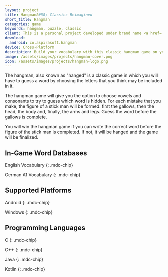 ```yaml
---
layout: project
title: Hangman&#58; Classics Reimagined
short_title: Hangman
categories: game
keywords: hangman, puzzle, classic
client: This is a personal project developed under brand name <a href='//aspirasoft.dev'>Aspirasoft Technologies</a>.
download:
  android: co.aspirasoft.hangman
device: Cross-Platform
description: Build your vocabulary with this classic hangman game on your mobile or tablet! This game is part of the Classics Reimagined series.
image: /assets/images/projects/hangman-cover.png
icon: /assets/images/projects/hangman-logo.png
---
```


<script type="application/ld+json">
  {
    "@context": "https://schema.org",
    "@type": "MobileApplication",
    "name": "{{page.short_title}}",
    "operatingSystem": "Android 4.4",
    "applicationCategory": "GameApplication",
    "aggregateRating": {
      "@type": "AggregateRating",
      "ratingValue": "4.00",
      "ratingCount": "4"
    },
    "creator": {
      "@type": "Organization",
      "name": "Aspirasoft Technologies",
      "url": "https://www.aspirasoft.dev/",
      "description": "We design your dreams and translate your ideas into cutting-edge digital products.",
      "sameAs": [
        "https://www.instagram.com/aspirasoft/",
        "https://www.linkedin.com/company/aspirasoft/",
        "https://twitter.com/aspirasoft/",
        "https://github.com/aspirasoft/",
        "https://play.google.com/store/apps/dev?id=7906248998742234780"
      ],
      "address": {
        "@type": "PostalAddress",
        "addressCountry": "PK",
        "addressLocality": "Multan"
      },
      "email": "contact@aspirasoft.dev",
      "logo": "https://aspirasoft.dev/assets/img/logo.png",
      "image": "https://aspirasoft.dev/assets/img/hero-img.png",
      "telephone": "+92 (312) 795 8695"
    },
    "offers": {
      "@type": "Offer",
      "price": "0",
      "priceCurrency": "USD"
    },
    "sameAs": "https://play.google.com/store/apps/details?id=co.aspirasoft.hangman"
  }
</script>

The hangman, also known as "hanged" is a classic game in which you will have to guess a word by choosing the letters that you think may be included in it.

The hangman game will give you the option to choose vowels and consonants to try to guess which word is hidden. For each mistake that you make, the figure of a stick man will be formed: first the gallows, then the head, the body and, finally, the arms and legs. Guess the word before the gallows is complete.

You will win the hangman game if you can write the correct word before the figure of the stick man is completed. If not, it will be hanged and the game will be finalized.

## In-Game Word Databases

English Vocabulary
{: .mdc-chip}

German A1 Vocabulary
{: .mdc-chip}

## Supported Platforms

Android
{: .mdc-chip}

Windows
{: .mdc-chip}

## Programming Languages

C
{: .mdc-chip}

C++
{: .mdc-chip}

Java
{: .mdc-chip}

Kotlin
{: .mdc-chip}
